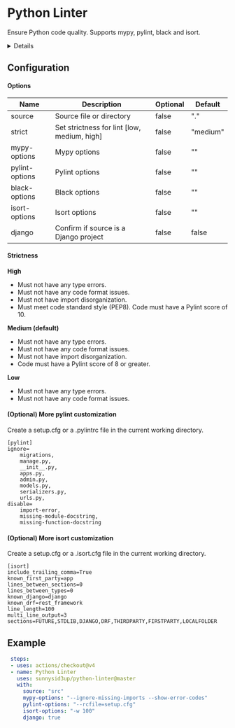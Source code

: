 
# Python Linter  
Ensure Python code quality. Supports mypy, pylint, black and isort.

<details>
  <summary>Details</summary>

[mypy](https://github.com/python/mypy)  
> Mypy is an optional static type checker for Python. You can add type hints (PEP 484) to your Python programs, and use mypy to type check them statically. Find bugs in your programs without even running them!

[pylint](https://github.com/PyCQA/pylint)  
> Pylint is a Python static code analysis tool which looks for programming errors, helps to enforce a coding standard, sniffs for code smells and offers simple refactoring suggestions.
  
[black](https://github.com/psf/black)  
> Black is the uncompromising Python code formatter. Black makes code review faster by producing the smallest diffs possible.
 
[isort](https://github.com/timothycrosley/isort)  
> isort is a Python utility / library to sort imports alphabetically, and automatically separated into sections and by type.
 
</details>

## Configuration

#### Options
| Name          	| Description                                 	| Optional 	| Default  	|
|---------------	|---------------------------------------------	|----------	|----------	|
| source        	| Source file or directory                    	| false    	| "."      	|
| strict        	| Set strictness for lint [low, medium, high] 	| false    	| "medium" 	|
| mypy-options  	| Mypy options                                	| false    	| ""       	|
| pylint-options 	| Pylint options                               	| false    	| ""       	|
| black-options 	| Black options                               	| false    	| ""       	|
| isort-options 	| Isort options                               	| false    	| ""       	|
| django        	| Confirm if source is a Django project       	| false    	| false    	|

#### Strictness

**High**
- Must not have any type errors.
- Must not have any code format issues.
- Must not have import disorganization.
- Must meet code standard style (PEP8). Code must have a Pylint score of 10.


**Medium (default)**
- Must not have any type errors.
- Must not have any code format issues.
- Must not have import disorganization.
- Code must have a Pylint score of 8 or greater.

**Low**
- Must not have any type errors.
- Must not have any code format issues.

#### (Optional) More pylint customization
Create a setup.cfg or a .pylintrc file in the current working directory.

```
[pylint]
ignore=
    migrations,
    manage.py,
    __init__.py,
    apps.py,
    admin.py,
    models.py,
    serializers.py,
    urls.py,
disable=
    import-error,
    missing-module-docstring,
    missing-function-docstring
```

#### (Optional) More isort customization
Create a setup.cfg or a .isort.cfg file in the current working directory.

```
[isort]
include_trailing_comma=True
known_first_party=app
lines_between_sections=0
lines_between_types=0
known_django=django
known_drf=rest_framework
line_length=100
multi_line_output=3
sections=FUTURE,STDLIB,DJANGO,DRF,THIRDPARTY,FIRSTPARTY,LOCALFOLDER
```

## Example
```yaml  
 steps:
 - uses: actions/checkout@v4
 - name: Python Linter
   uses: sunnysid3up/python-linter@master
   with:
     source: "src"
     mypy-options: "--ignore-missing-imports --show-error-codes"
     pylint-options: "--rcfile=setup.cfg"
     isort-options: "-w 100"
     django: true
```
